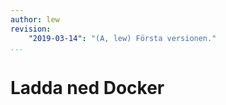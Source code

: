 ```yaml
---
author: lew
revision:
    "2019-03-14": "(A, lew) Första versionen."
...
```

Ladda ned Docker
=======================
